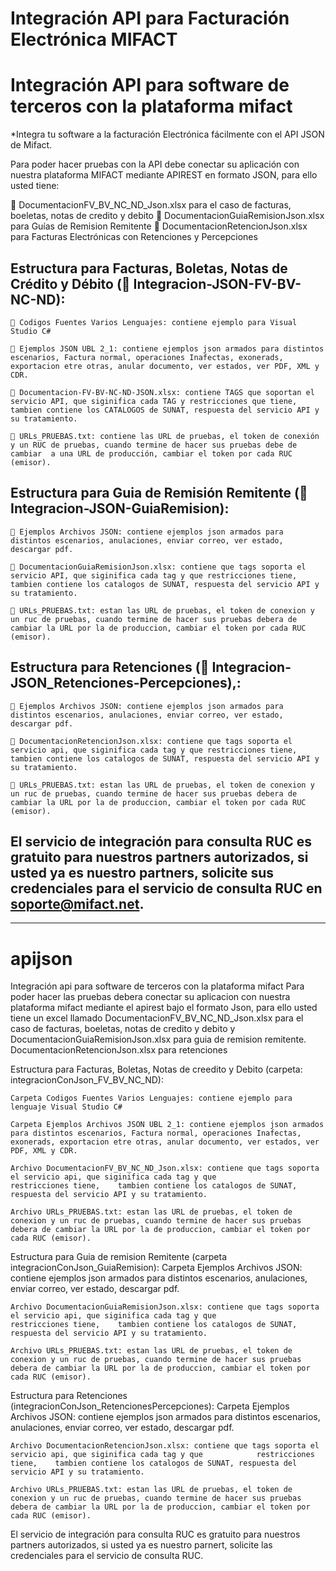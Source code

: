 # Integración API para Facturación Electrónica MIFACT
# Integración API para software de terceros con la plataforma mifact

*Integra tu software a la facturación Electrónica fácilmente con el API JSON de Mifact.

Para poder hacer pruebas con la API debe conectar su aplicación con nuestra plataforma MIFACT mediante APIREST en formato JSON, para ello usted tiene:

📄 DocumentacionFV_BV_NC_ND_Json.xlsx para el caso de facturas, boeletas, notas de credito y debito
📄 DocumentacionGuiaRemisionJson.xlsx para Guías de Remision Remitente
📄 DocumentacionRetencionJson.xlsx para Facturas Electrónicas con Retenciones y Percepciones

## Estructura para Facturas, Boletas, Notas de Crédito y Débito (📂 Integracion-JSON-FV-BV-NC-ND):

    📂 Codigos Fuentes Varios Lenguajes: contiene ejemplo para Visual Studio C#

    📂 Ejemplos JSON UBL 2_1: contiene ejemplos json armados para distintos escenarios, Factura normal, operaciones Inafectas, exonerads, exportacion etre otras, anular documento, ver estados, ver PDF, XML y CDR.

    📄 Documentacion-FV-BV-NC-ND-JSON.xlsx: contiene TAGS que soportan el servicio API, que siginifica cada TAG y restricciones que tiene, tambien contiene los CATALOGOS de SUNAT, respuesta del servicio API y su tratamiento.

    📄 URLs_PRUEBAS.txt: contiene las URL de pruebas, el token de conexión y un RUC de pruebas, cuando termine de hacer sus pruebas debe de cambiar  a una URL de producción, cambiar el token por cada RUC (emisor).


## Estructura para Guia de Remisión Remitente (📂 Integracion-JSON-GuiaRemision):
    📂 Ejemplos Archivos JSON: contiene ejemplos json armados para distintos escenarios, anulaciones, enviar correo, ver estado, descargar pdf.

    📄 DocumentacionGuiaRemisionJson.xlsx: contiene que tags soporta el servicio API, que siginifica cada tag y que restricciones tiene, tambien contiene los catalogos de SUNAT, respuesta del servicio API y su tratamiento.

    📄 URLs_PRUEBAS.txt: estan las URL de pruebas, el token de conexion y un ruc de pruebas, cuando termine de hacer sus pruebas debera de cambiar la URL por la de produccion, cambiar el token por cada RUC (emisor).

## Estructura para Retenciones (📂 Integracion-JSON_Retenciones-Percepciones),:
    📂 Ejemplos Archivos JSON: contiene ejemplos json armados para distintos escenarios, anulaciones, enviar correo, ver estado, descargar pdf.

    📄 DocumentacionRetencionJson.xlsx: contiene que tags soporta el servicio api, que siginifica cada tag y que restricciones tiene, tambien contiene los catalogos de SUNAT, respuesta del servicio API y su tratamiento.

    📄 URLs_PRUEBAS.txt: estan las URL de pruebas, el token de conexion y un ruc de pruebas, cuando termine de hacer sus pruebas debera de cambiar la URL por la de produccion, cambiar el token por cada RUC (emisor). 


El servicio de integración para consulta RUC es gratuito para nuestros partners autorizados, si usted ya es nuestro partners, solicite sus credenciales para el servicio de consulta RUC en soporte@mifact.net.
----
----
# apijson
Integración api para software de terceros con la plataforma mifact
Para poder hacer las pruebas debera conectar su aplicacion con nuestra plataforma mifact mediante el apirest bajo el formato Json, para ello usted tiene un excel llamado DocumentacionFV_BV_NC_ND_Json.xlsx para el caso de facturas, boeletas, notas de credito y debito y DocumentacionGuiaRemisionJson.xlsx para guia de remision remitente.
DocumentacionRetencionJson.xlsx para retenciones

Estructura para Facturas, Boletas, Notas de creedito y Debito (carpeta: integracionConJson_FV_BV_NC_ND):

    Carpeta Codigos Fuentes Varios Lenguajes: contiene ejemplo para lenguaje Visual Studio C#

    Carpeta Ejemplos Archivos JSON UBL 2_1: contiene ejemplos json armados para distintos escenarios, Factura normal, operaciones Inafectas, exonerads, exportacion etre otras, anular documento, ver estados, ver PDF, XML y CDR.

    Archivo DocumentacionFV_BV_NC_ND_Json.xlsx: contiene que tags soporta el servicio api, que siginifica cada tag y que                      restricciones tiene,    tambien contiene los catalogos de SUNAT, respuesta del servicio API y su tratamiento.

    Archivo URLs_PRUEBAS.txt: estan las URL de pruebas, el token de conexion y un ruc de pruebas, cuando termine de hacer sus pruebas debera de cambiar la URL por la de produccion, cambiar el token por cada RUC (emisor).


Estructura para Guia de remision Remitente (carpeta integracionConJson_GuiaRemision):
    Carpeta Ejemplos Archivos JSON: contiene ejemplos json armados para distintos escenarios, anulaciones, enviar correo, ver estado, descargar pdf.

    Archivo DocumentacionGuiaRemisionJson.xlsx: contiene que tags soporta el servicio api, que siginifica cada tag y que            restricciones tiene,    tambien contiene los catalogos de SUNAT, respuesta del servicio API y su tratamiento.

    Archivo URLs_PRUEBAS.txt: estan las URL de pruebas, el token de conexion y un ruc de pruebas, cuando termine de hacer sus pruebas debera de cambiar la URL por la de produccion, cambiar el token por cada RUC (emisor). 

Estructura para Retenciones (integracionConJson_RetencionesPercepciones):
    Carpeta Ejemplos Archivos JSON: contiene ejemplos json armados para distintos escenarios, anulaciones, enviar correo, ver estado, descargar pdf.

    Archivo DocumentacionRetencionJson.xlsx: contiene que tags soporta el servicio api, que siginifica cada tag y que            restricciones tiene,    tambien contiene los catalogos de SUNAT, respuesta del servicio API y su tratamiento.

    Archivo URLs_PRUEBAS.txt: estan las URL de pruebas, el token de conexion y un ruc de pruebas, cuando termine de hacer sus pruebas debera de cambiar la URL por la de produccion, cambiar el token por cada RUC (emisor). 


El servicio de integración para consulta RUC es gratuito para nuestros partners autorizados, si usted ya es nuestro parnert, solicite las credenciales para el servicio de consulta RUC.
